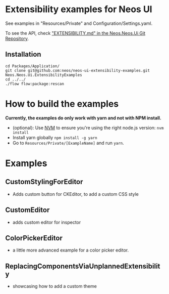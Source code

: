 # Extensibility examples for Neos UI

See examples in "Resources/Private" and Configuration/Settings.yaml.

To see the API, check ["EXTENSIBILITY.md" in the Neos.Neos.Ui Git Repository](https://github.com/neos/neos-ui/blob/master/EXTENSIBILITY.md).

## Installation

```
cd Packages/Application/
git clone git@github.com:neos/neos-ui-extensibility-examples.git Neos.Neos.Ui.ExtensibilityExamples
cd ../../
./flow flow:package:rescan
```

# How to build the examples

**Currently, the examples do only work with yarn and not with NPM install.**

- (optional): Use [NVM](https://github.com/creationix/nvm) to ensure you're using the right node.js version: `nvm install`
- Install yarn globally `npm install -g yarn`
- Go to `Resources/Private/[ExampleName]` and run `yarn`.

# Examples

## CustomStylingForEditor

- Adds custom button for CKEditor, to add a custom CSS style

## CustomEditor

- adds custom editor for inspector

## ColorPickerEditor

- a little more advanced example for a color picker editor.

## ReplacingComponentsViaUnplannedExtensibility

- showcasing how to add a custom theme
